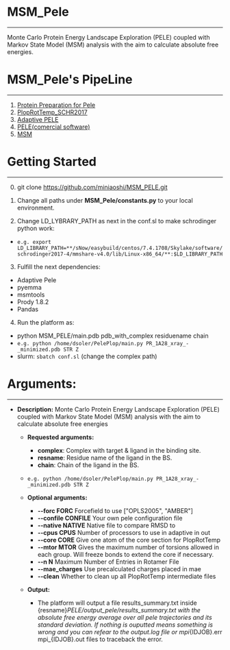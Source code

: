 # MSM_Pele
--------------
Monte Carlo Protein Energy Landscape Exploration (PELE) coupled with Markov State Model (MSM) analysis  with the aim to calculate absolute free energies.

# MSM_Pele's PipeLine
-------------------------------
1) [Protein Preparation for Pele](https://github.com/Jelisa/mut-prep4pele)
2) [PlopRotTemp_SCHR2017](https://github.com/miniaoshi/PlopRotTemp_S_2017)
3) [Adaptive PELE](https://github.com/AdaptivePELE/AdaptivePELE)
4) [PELE(comercial software)](https://pele.bsc.es/pele.wt)
5) [MSM](https://github.com/miniaoshi/Pele_scripts)

# Getting Started
-------------------
0) git clone https://github.com/miniaoshi/MSM_PELE.git
1) Change all paths under **MSM_Pele/constants.py** to your local environment.

2) Change LD_LYBRARY_PATH as next in the conf.sl to make schrodinger python work:
-  `e.g. export LD_LIBRARY_PATH=**/sNow/easybuild/centos/7.4.1708/Skylake/software/schrodinger2017-4/mmshare-v4.0/lib/Linux-x86_64/**:$LD_LIBRARY_PATH`
3) Fulfill the next dependencies:
- Adaptive Pele
- pyemma
- msmtools
- Prody 1.8.2
- Pandas
4) Run the platform as:
- python MSM_PELE/main.pdb pdb_with_complex residuename chain
-  `e.g. python /home/dsoler/PelePlop/main.py PR_1A28_xray_-_minimized.pdb STR Z`
- slurm: `sbatch conf.sl` (change the complex path)

# Arguments:
---------------
- **Description:** 
    Monte Carlo Protein Energy Landscape Exploration (PELE) coupled with Markov State Model (MSM) analysis  with the aim to calculate absolute free energies
    - **Requested arguments:** 
        - **complex**: Complex with target & ligand in the binding site.
        - **resname**: Residue name of the ligand in the BS.
        - **chain**: Chain of the ligand in the BS.
    -  `e.g. python /home/dsoler/PelePlop/main.py PR_1A28_xray_-_minimized.pdb STR Z` <br />
    
    - **Optional arguments:** 
        - **--forc FORC**        Forcefield to use ["OPLS2005", "AMBER"]
        - **--confile CONFILE**  Your own pele configuration file
        - **--native NATIVE**    Native file to compare RMSD to
        - **--cpus CPUS**        Number of processors to use in adaptive in out
        - **--core CORE**        Give one atom of the core section for PlopRotTemp
        - **--mtor MTOR**        Gives the maximum number of torsions allowed in each
        group. Will freeze bonds to extend the core if necessary.
        - **--n N**              Maximum Number of Entries in Rotamer File
        - **--mae_charges**      Use precalculated charges placed in mae
        - **--clean**            Whether to clean up all PlopRotTemp intermediate files
    - **Output:**
        - The platform will output a file results_summary.txt inside {resname}_PELE/output_pele/results_summary.txt with the           absolute free energy average over all pele trajectories and its standard deviation. If nothing is ouputted means             something is wrong and you can refear to the output.log file or mpi_{IDJOB}.err  mpi_{IDJOB}.out files to traceback           the error.
